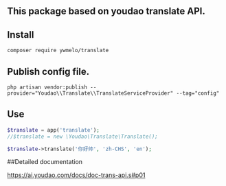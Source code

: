 ## This package based on youdao translate API.

## Install

```shell
composer require ywmelo/translate
```
## Publish config file.
```shell
php artisan vendor:publish --provider="Youdao\\Translate\\TranslateServiceProvider" --tag="config"
```

## Use
```php
$translate = app('translate');
//$translate = new \Youdao\Translate\Translate();

$translate->translate('你好帅', 'zh-CHS', 'en');
```
##Detailed documentation

https://ai.youdao.com/docs/doc-trans-api.s#p01 
